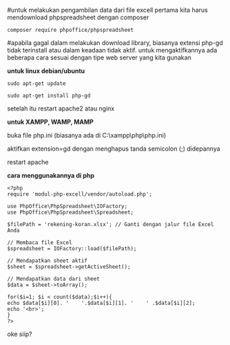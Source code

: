 #untuk melakukan pengambilan data dari file excell pertama kita harus mendownload phpspreadsheet dengan composer

  ```composer require phpoffice/phpspreadsheet```
  
#apabila gagal dalam melakukan download library, biasanya extensi php-gd tidak terinstall atau dalam keadaan tidak aktif. untuk mengaktifkannya ada beberapa cara sesuai dengan tipe web server yang kita gunakan

**untuk linux debian/ubuntu**

  ```sudo apt-get update```
  
  ```sudo apt-get install php-gd```
  
setelah itu restart apache2 atau nginx


**untuk XAMPP, WAMP, MAMP**

  buka file php.ini (biasanya ada di C:\xampp\php\php.ini)
  
  aktifkan extension=gd dengan menghapus tanda semicolon (;) didepannya
  
  restart apache

**cara menggunakannya di php**

  ```
<?php
require 'modul-php-excell/vendor/autoload.php';

use PhpOffice\PhpSpreadsheet\IOFactory;
use PhpOffice\PhpSpreadsheet\Spreadsheet;

$filePath = 'rekening-koran.xlsx'; // Ganti dengan jalur file Excel Anda

// Membaca file Excel
$spreadsheet = IOFactory::load($filePath);

// Mendapatkan sheet aktif
$sheet = $spreadsheet->getActiveSheet();

// Mendapatkan data dari sheet
$data = $sheet->toArray();

for($i=1; $i < count($data);$i++){
  echo $data[$i][0]. '    '.$data[$i][1]. '    ' .$data[$i][2];
  echo '<br>'; 
}
?>
```

oke siip?
